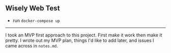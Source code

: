 ## Wisely Web Test

- run `docker-compose up`

---

I took an MVP first approach to this project. First make it work then make it pretty. I wrote out my MVP plan, things I'd like to add later, and issues I came across in `notes.md`.
